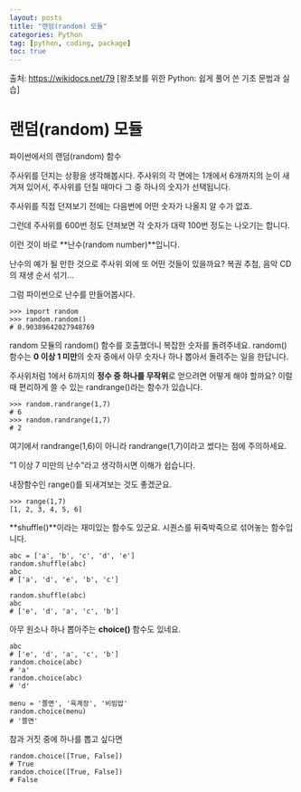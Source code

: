 ```yaml
---
layout: posts
title: "랜덤(random) 모듈"
categories: Python
tag: [python, coding, package]
toc: true
---
```


출처: https://wikidocs.net/79 [왕초보를 위한 Python: 쉽게 풀어 쓴 기초 문법과 실습]

# 랜덤(random) 모듈
파이썬에서의 랜덤(random) 함수

주사위를 던지는 상황을 생각해봅시다. 주사위의 각 면에는 1개에서 6개까지의 눈이 새겨져 있어서, 주사위를 던질 때마다 그 중 하나의 숫자가 선택됩니다.

주사위를 직접 던져보기 전에는 다음번에 어떤 숫자가 나올지 알 수가 없죠.

그런데 주사위를 600번 정도 던져보면 각 숫자가 대략 100번 정도는 나오기는 합니다.

이런 것이 바로 **난수(random number)**입니다.

난수의 예가 될 만한 것으로 주사위 외에 또 어떤 것들이 있을까요? 복권 추첨, 음악 CD의 재생 순서 섞기...

그럼 파이썬으로 난수를 만들어봅시다.

```
>>> import random
>>> random.random()
# 0.90389642027948769
```
random 모듈의 random() 함수를 호출했더니 복잡한 숫자를 돌려주네요. random() 함수는 **0 이상 1 미만**의 숫자 중에서 아무 숫자나 하나 뽑아서 돌려주는 일을 한답니다.

주사위처럼 1에서 6까지의 **정수 중 하나를 무작위**로 얻으려면 어떻게 해야 할까요? 이럴 때 편리하게 쓸 수 있는 randrange()라는 함수가 있습니다.

```
>>> random.randrange(1,7)
# 6
>>> random.randrange(1,7)
# 2
```
여기에서 randrange(1,6)이 아니라 randrange(1,7)이라고 썼다는 점에 주의하세요.

"1 이상 7 미만의 난수"라고 생각하시면 이해가 쉽습니다.

내장함수인 range()를 되새겨보는 것도 좋겠군요.

```
>>> range(1,7)
[1, 2, 3, 4, 5, 6]
```

**shuffle()**이라는 재미있는 함수도 있군요. 시퀀스를 뒤죽박죽으로 섞어놓는 함수입니다.

```
abc = ['a', 'b', 'c', 'd', 'e']
random.shuffle(abc)
abc
# ['a', 'd', 'e', 'b', 'c']
```

```
random.shuffle(abc)
abc
# ['e', 'd', 'a', 'c', 'b']
```
아무 원소나 하나 뽑아주는 **choice()** 함수도 있네요.

```
abc
# ['e', 'd', 'a', 'c', 'b']
random.choice(abc)
# 'a'
random.choice(abc)
# 'd'
```
```
menu = '쫄면', '육계장', '비빔밥'
random.choice(menu)
# '쫄면'
```
참과 거짓 중에 하나를 뽑고 싶다면

```
random.choice([True, False])
# True
random.choice([True, False])
# False
```